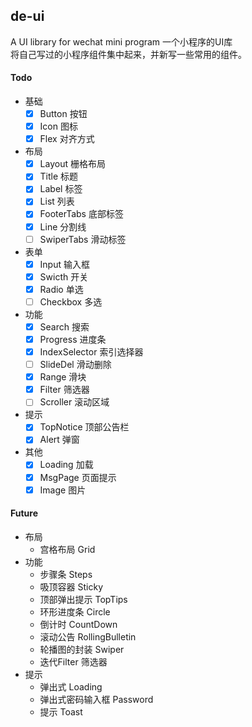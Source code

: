 ## de-ui
A UI library for wechat mini program 
一个小程序的UI库  
将自己写过的小程序组件集中起来，并新写一些常用的组件。

#### Todo

- 基础
    - [x] Button 按钮
    - [x] Icon 图标
    - [x] Flex 对齐方式
- 布局
    - [x] Layout 栅格布局
    - [x] Title 标题
    - [x] Label 标签
    - [x] List 列表
    - [x] FooterTabs 底部标签
    - [x] Line 分割线
    - [ ] SwiperTabs 滑动标签
- 表单
    - [x] Input 输入框
    - [x] Swicth 开关
    - [x] Radio 单选
    - [ ] Checkbox 多选
- 功能
    - [x] Search 搜索
    - [x] Progress 进度条
    - [x] IndexSelector 索引选择器
    - [ ] SlideDel 滑动删除
    - [x] Range 滑块
    - [x] Filter 筛选器
    - [ ] Scroller 滚动区域
- 提示
    - [x] TopNotice 顶部公告栏
    - [x] Alert 弹窗
- 其他
    - [x] Loading 加载
    - [x] MsgPage 页面提示
    - [x] Image 图片

#### Future
- 布局
    - 宫格布局 Grid
- 功能
    - 步骤条 Steps
    - 吸顶容器 Sticky
    - 顶部弹出提示 TopTips
    - 环形进度条 Circle
    - 倒计时 CountDown
    - 滚动公告 RollingBulletin
    - 轮播图的封装 Swiper
    - 迭代Filter 筛选器
- 提示
    - 弹出式 Loading
    - 弹出式密码输入框 Password
    - 提示 Toast
